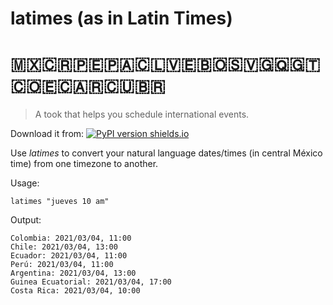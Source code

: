 #  latimes (as in Latin Times) 
# 🇲🇽🇨🇷🇵🇪🇵🇦🇨🇱🇻🇪🇧🇴🇸🇻🇬🇶🇬🇹🇨🇴🇪🇨🇦🇷🇨🇺🇧🇷

 > A took that helps you schedule international events. 

Download it from:
 [![PyPI version shields.io](https://img.shields.io/pypi/v/latimes.svg)](https://pypi.python.org/pypi/latimes/)

Use *latimes* to convert your natural language dates/times (in central México time) from one timezone to another.

Usage:

```shell
latimes "jueves 10 am"
```

Output:

```text
Colombia: 2021/03/04, 11:00
Chile: 2021/03/04, 13:00
Ecuador: 2021/03/04, 11:00
Perú: 2021/03/04, 11:00
Argentina: 2021/03/04, 13:00
Guinea Ecuatorial: 2021/03/04, 17:00
Costa Rica: 2021/03/04, 10:00
```
